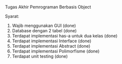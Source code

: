 Tugas Akhir Pemrograman Berbasis Object

Syarat:
1. Wajib menggunakan GUI (done)
2. Database dengan 2 tabel (done)
3. Terdapat implementasi has-a untuk dua kelas (done)
4. Terdapat implementasi Interface (done)
5. Terdapat implementasi Abstract (done)
6. Terdapat implementasi Polimorfisme (done)
7. Terdapat unit testing (done)
